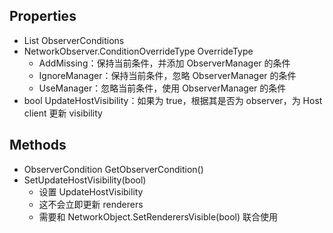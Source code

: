 ## Properties

- List<ObserverCondition> ObserverConditions
- NetworkObserver.ConditionOverrideType OverrideType
  - AddMissing：保持当前条件，并添加 ObserverManager 的条件
  - IgnoreManager：保持当前条件，忽略 ObserverManager 的条件
  - UseManager：忽略当前条件，使用 ObserverManager 的条件
- bool UpdateHostVisibility：如果为 true，根据其是否为 observer，为 Host client 更新 visibility

## Methods

- ObserverCondition GetObserverCondition<T>()
- SetUpdateHostVisibility(bool)
  - 设置 UpdateHostVisibility
  - 这不会立即更新 renderers
  - 需要和 NetworkObject.SetRenderersVisible(bool) 联合使用
